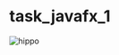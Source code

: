 # task_javafx_1

![hippo](https://puwwsa.db.files.1drv.com/y4mTuY7HJNM11JMwt2BWlivDEJJ3llhAvW9RO9_DhgeSK1yZLgHLI6VEWr2ssbzPQFQj3fuIqCpX0Yum_7Zl2YAEF51LctmIg2aqJoqTOuOXRRz7cjcBGc1M_0RJBt1P3BeEgBKkYyASPqLuPy3AULD_VReU6v36cJNWMnKVF8tfRvNOQVkjOllW31wDNd3mYL_vUrqlKv78MTNd8-tpdhIpQ/20211117001532-f675b4c18c.gif)
